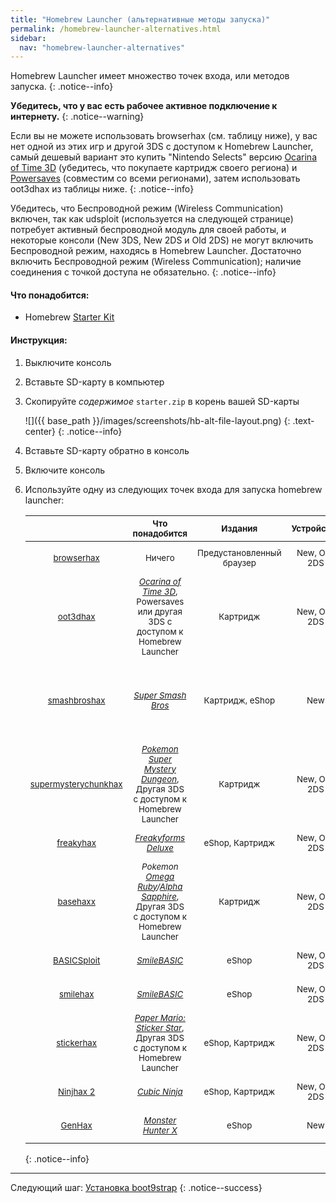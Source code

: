```yaml
---
title: "Homebrew Launcher (альтернативные методы запуска)"
permalink: /homebrew-launcher-alternatives.html
sidebar:
  nav: "homebrew-launcher-alternatives"
---
```


Homebrew Launcher имеет множество точек входа, или методов запуска.
{: .notice--info}

**Убедитесь, что у вас есть рабочее активное подключение к интернету.**
{: .notice--warning}

Если вы не можете использовать browserhax (см. таблицу ниже), у вас нет одной из этих игр и другой 3DS с доступом к Homebrew Launcher, самый дешевый вариант это купить "Nintendo Selects" версию [Ocarina of Time 3D](https://amzn.to/2fkaKdp) (убедитесь, что покупаете картридж своего региона) и [Powersaves](https://amzn.to/2fb3VY7) (совместим со всеми регионами), затем использовать oot3dhax из таблицы ниже.
{: .notice--info}

Убедитесь, что Беспроводной режим (Wireless Communication) включен, так как udsploit (используется на следующей странице) потребует активный беспроводной модуль для своей работы, и некоторые консоли (New 3DS, New 2DS и Old 2DS) не могут включить Беспроводной режим, находясь в Homebrew Launcher. Достаточно включить Беспроводной режим (Wireless Communication); наличие соединения с точкой доступа не обязательно.
{: .notice--info}

#### <a name="what_need" />Что понадобится: 

* Homebrew [Starter Kit](http://smealum.github.io/ninjhax2/starter.zip)

#### <a name="instructions" />Инструкция:

1. Выключите консоль
1. Вставьте SD-карту в компьютер
1. Скопируйте _содержимое_ `starter.zip` в корень вашей SD-карты

    ![]({{ base_path }}/images/screenshots/hb-alt-file-layout.png)
	{: .text-center}
    {: .notice--info}
    
1. Вставьте SD-карту обратно в консоль
1. Включите консоль
1. Используйте одну из следующих точек входа для запуска homebrew launcher:

	| <sub> | <sub>Что понадобится | <sub>Издания | <sub>Устройства | <sub>Регионы | <sub>Версии игры | <sub>Версии прошивки |
	|:-:|:-:|:-:|:-:|:-:|:-:|:-:|
    | <sub>[browserhax](https://yls8.mtheall.com/3dsbrowserhax.php) | <sub>Ничего | <sub>Предустановленный браузер | <sub>New, Old, 2DS | <sub>EUR, JPN, USA | <sub>All | <sub>от 9.0.0-2 до 11.0.0-33 включительно |
	| <sub>[oot3dhax](https://github.com/yellows8/oot3dhax) | <sub>[*Ocarina of Time 3D*](https://amzn.to/2fkaKdp), <br> Powersaves или другая 3DS с доступом к Homebrew Launcher | <sub>Картридж | <sub>New, Old, 2DS | <sub>EUR, JPN, USA | <sub>Все | <sub>от 9.0.0-X до 11.4.0-X включительно |
	| <sub>[smashbroshax](https://gbatemp.net/threads/397194/) | <sub>[*Super Smash Bros*](https://amzn.to/2ftGA72) | <sub>Картридж, eShop | <sub>New  | <sub>EUR, JPN, USA | <sub><1.1.3, <br> Картриджи с "amiibo" на обложке идут с версией 1.1.4 | <sub>от 9.0.0-X до 11.3.0-X включительно |
	| <sub>[supermysterychunkhax](https://smd.salthax.org/) | <sub>[*Pokemon Super Mystery Dungeon*](https://amzn.to/2ebxZ75), <br> Другая 3DS с доступом к Homebrew Launcher | <sub>Картридж | <sub>New, Old, 2DS | <sub>EUR, JPN, USA | <sub>Все | <sub>9.9.0-X (USA/JPN) / от 10.2.0-X (EUR) до 11.0.0-X (EUR) включительно |
	| <sub>[freakyhax](http://plutooo.github.io/freakyhax/) | <sub>[*Freakyforms Deluxe*](https://amzn.to/2f6eHO7) | <sub>eShop, Картридж | <sub>New, Old, 2DS | <sub>EUR, JPN, USA | <sub>Все | <sub>от 9.0.0-X до 11.3.0-X включительно |
	| <sub>[basehaxx](http://mrnbayoh.github.io/basehaxx/) | <sub>*Pokemon [Omega Ruby](https://amzn.to/2eRILNQ)/[Alpha Sapphire](https://amzn.to/2ebGrmN)*, <br> Другая 3DS с доступом к Homebrew Launcher | <sub>Картридж | <sub>New, Old, 2DS | <sub>EUR, JPN, USA | <sub>1.0, 1.4 | <sub>от 9.0.0-X до 11.3.0-X включительно |
	| <sub>[BASICSploit](https://mrnbayoh.github.io/basicsploit/) | <sub>[*SmileBASIC*](https://www.nintendo.com/games/detail/eYURHNjVdfyrnA3OJGfmlMYIrJUzgOcv) | <sub>eShop | <sub>New, Old, 2DS | <sub>USA | <sub>3.2.1 | <sub>от 9.0.0-X до 11.0.0-X включительно |
	| <sub>[smilehax](https://plutooo.github.io/smilehax/) | <sub>[*SmileBASIC*](https://www.nintendo.com/games/detail/eYURHNjVdfyrnA3OJGfmlMYIrJUzgOcv) | <sub>eShop | <sub>New, Old, 2DS | <sub>JPN, USA | <sub>3.3.1 | <sub>от 9.0.0-X до 11.0.0-X включительно |
	| <sub>[stickerhax](https://github.com/yellows8/stickerhax) | <sub>[*Paper Mario: Sticker Star*](https://amzn.to/2f6aDx8), <br> Другая 3DS с доступом к Homebrew Launcher | <sub>eShop, Картридж | <sub>New, Old, 2DS | <sub>EUR, JPN, KOR, USA | <sub>Все | <sub>от 9.0.0-X до 11.3.0-X включительно |
	| <sub>[Ninjhax 2](http://smealum.github.io/ninjhax2/) | <sub>[*Cubic Ninja*](https://amzn.to/2eRI1by) | <sub>eShop, Картридж | <sub>New, Old, 2DS | <sub>EUR, JPN, USA | <sub>Все | <sub>от 9.0.0-X до 11.4.0-X включительно |
	| <sub>[GenHax](https://github.com/svanheulen/genhax_proxy_installer) | <sub>[*Monster Hunter X*](http://amzn.to/2gsk6Tk) | <sub>eShop | <sub>New | <sub>JPN | <sub>Все | <sub>от 9.9.0-X до 11.2.0-X включительно |
    {: .notice--info}
	
___

Следующий шаг: [Установка boot9strap](installing-boot9strap-homebrew-launcher)
{: .notice--success}

<div id="vk_comments"></div>
<script type="text/javascript">
VK.Widgets.Comments("vk_comments", {limit: 10, attach: "*"});
</script>